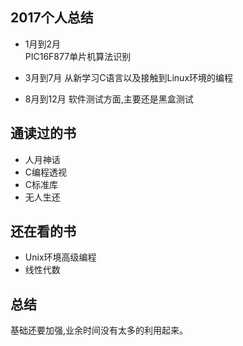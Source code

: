 ## 2017个人总结

* 1月到2月  
  PIC16F877单片机算法识别

* 3月到7月
  从新学习C语言以及接触到Linux环境的编程

* 8月到12月
  软件测试方面,主要还是黑盒测试

## 通读过的书

* 人月神话
* C编程透视
* C标准库
* 无人生还

## 还在看的书

* Unix环境高级编程
* 线性代数



## 总结
基础还要加强,业余时间没有太多的利用起来。
